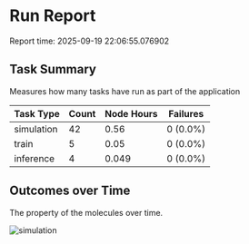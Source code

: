 # Run Report
Report time: 2025-09-19 22:06:55.076902

## Task Summary
Measures how many tasks have run as part of the application

| Task Type   |   Count |   Node Hours | Failures   |
|-------------|---------|--------------|------------|
| simulation  |      42 |        0.56  | 0 (0.0%)   |
| train       |       5 |        0.05  | 0 (0.0%)   |
| inference   |       4 |        0.049 | 0 (0.0%)   |

## Outcomes over Time
The property of the molecules over time.

![simulation](simulation-outputs.png)
